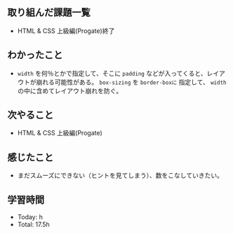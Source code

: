 ## 取り組んだ課題一覧
- HTML & CSS 上級編(Progate)終了
## わかったこと
- ```width``` を何％とかで指定して、そこに ```padding``` などが入ってくると、レイアウトが崩れる可能性がある。
```box-sizing``` を ```border-boxに``` 指定して、 ```width``` の中に含めてレイアウト崩れを防ぐ。
## 次やること
- HTML & CSS 上級編(Progate)
## 感じたこと
- まだスムーズにできない（ヒントを見てしまう）、数をこなしていきたい。
## 学習時間
- Today: h
- Total: 17.5h
